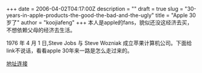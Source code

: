 +++
date = 2006-04-02T04:17:00Z
description = ""
draft = true
slug = "30-years-in-apple-products-the-good-the-bad-and-the-ugly"
title = "Apple 30岁了"
author = "koojiafeng"
+++
本人是apple的fans，貌似还没这经济去买，不想依赖父母的经济去生活。

1976 年 4 月 1 日,Steve Jobs 与 Steve Wozniak 成立苹果计算机公司。下面给link不说话，看看apple 30年来一路是怎么走过来的。

[地址连接](https://web.archive.org/web/20060406212642/http://www.engadget.com/2006/04/01/30-years-in-apple-products-the-good-the-bad-and-the-ugly/)